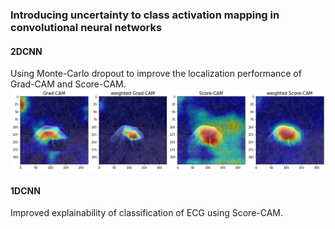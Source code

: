 ### Introducing uncertainty to class activation mapping in convolutional neural networks
#### 2DCNN
Using Monte-Carlo dropout to improve the localization performance of Grad-CAM and Score-CAM.
![Example CAM image (general image)](images/example.png)

#### 1DCNN
Improved explainability of classification of ECG using Score-CAM.
